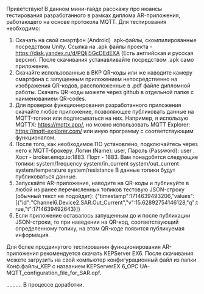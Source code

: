 Приветствую! В данном мини-гайде расскажу про нюансы тестирования разработанного в рамках диплома AR-приложения, работающего на основе протокола MQTT.
Для тестирования необходимо:
1) Скачать на свой смартфон (Android) .apk-файлы, скомпилированные посредством Unity. Ссылка на .apk файлы проекта - https://disk.yandex.ru/d/PQIji5GcDEdEXA (Есть английская и русская версии).
После скачивания устанавливайте посредством .apk само приложение.
2) Скачайте использованные в ВКР QR-коды или же наводите камеру смартфона с запущенным приложением непосредственно на изображения QR-кодов, рассположенные в .pdf файле дипломной работы.
Скачать QR-коды можете через github в отдельной папке с наименованием QR-codes.
3) Для проверки функционирования разработанного приложения скачайте любое приложение, позволяющее публиковать данные на MQTT-топики или подписываться на них. Например, я использую MQTTX: https://mqttx.app/,
но можно использовать MQTT Explorer: https://mqtt-explorer.com/ или иную программу с соответствующим функционалом.
4) После того, как необходимое ПО установлено, подключайтесь через него к MQTT-брокеру. Логин (Name): user, Пароль (Password): user . Хост - broker.emqx.io:1883. Порт - 1883.
Вам понадобятся следующие топики:
system/frequency
system/in_current
system/out_current
system/temperature
system/resistance
В данные топики будут публиковаться данные.
6) Запускайте AR-приложение, наводите на QR-коды и публикуйте в любой из ранее перечисленных топиков тестовую JSON-строку (обычный текст не подойдет):
{"timestamp":1714639493206,"values":[{"id":"Channel6.Device2.SAR.Out_Current","v":15.62892754146128,"q":true,"t":1714639492643}]}
7) Если приложение оставалось запущенным до и после публикации JSON-строки, то при наведении на QR-код, соответствующий определенному топику, на этом QR-коде появится публикуемая информация.

Для более продвинутого тестирования функционирования AR-приложения рекомендуется скачать KEPServer EX6. После скачивания можете загрузить на свой компьютер конфигурационный файл из папки Конф.файлы_KEP 
с названием KEPServerEX 6_OPC UA-MQTT_configuration_file_for_SAR.opf.

..........
В процессе доработки.
